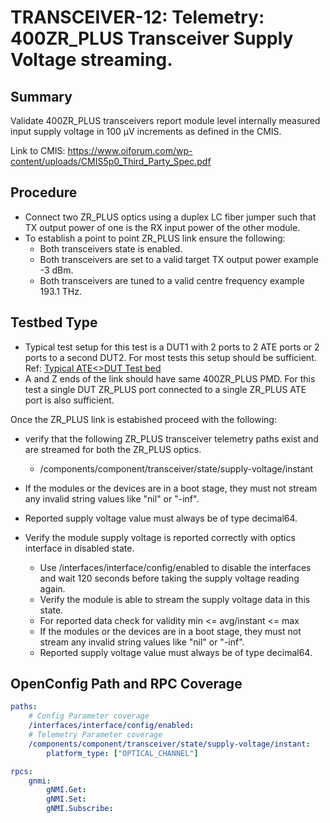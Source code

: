 # TRANSCEIVER-12: Telemetry: 400ZR_PLUS Transceiver Supply Voltage streaming.

## Summary

Validate 400ZR_PLUS transceivers report module level internally measured input supply
voltage in 100 µV increments as defined in the CMIS.

Link to CMIS:
https://www.oiforum.com/wp-content/uploads/CMIS5p0_Third_Party_Spec.pdf

## Procedure

*   Connect two ZR_PLUS optics using a duplex LC fiber jumper such that TX
    output power of one is the RX input power of the other module.
*   To establish a point to point ZR_PLUS link ensure the following:
      * Both transceivers state is enabled.
      * Both transceivers are set to a valid target TX output power
        example -3 dBm.
      * Both transceivers are tuned to a valid centre frequency
        example 193.1 THz.

## Testbed Type
*   Typical test setup for this test is a DUT1 with 2 ports to 2 ATE ports or 2
    ports to a second DUT2. For most tests this setup should be sufficient.
    Ref: [Typical ATE<>DUT Test bed](https://github.com/openconfig/featureprofiles/blob/main/topologies/atedut_2.testbed)
*   A and Z ends of  the link should have same 400ZR_PLUS PMD. For this test a
    single DUT ZR_PLUS port connected to a single ZR_PLUS ATE port is also sufficient.

Once the ZR_PLUS link is estabished proceed with the following:
*  verify that the following ZR_PLUS transceiver telemetry paths exist and are
   streamed for both the ZR_PLUS optics.
    *   /components/component/transceiver/state/supply-voltage/instant

*   If the modules or the devices are in a boot stage, they must not stream
    any invalid string values like "nil" or "-inf".
*   Reported supply voltage value must always be of type decimal64.
*   Verify the module supply voltage is reported correctly with optics
    interface in disabled state.

    *   Use /interfaces/interface/config/enabled to disable the interfaces and
        wait 120 seconds before taking the supply voltage reading again.
    *   Verify the module is able to stream the supply voltage data in this
        state.
    *   For reported data check for validity min <= avg/instant <= max
    *   If the modules or the devices are in a boot stage, they must not stream
        any invalid string values like "nil" or "-inf".
    *   Reported supply voltage value must always be of type decimal64. 

## OpenConfig Path and RPC Coverage

```yaml
paths:
    # Config Parameter coverage
    /interfaces/interface/config/enabled:
    # Telemetry Parameter coverage
    /components/component/transceiver/state/supply-voltage/instant:
        platform_type: ["OPTICAL_CHANNEL"]

rpcs:
    gnmi:
        gNMI.Get:
        gNMI.Set:
        gNMI.Subscribe:
```